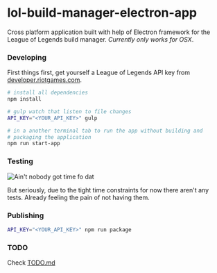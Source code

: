 # lol-build-manager-electron-app
Cross platform application built with help of Electron framework for the League of Legends build manager. *Currently only works for OSX*.

### Developing
First things first, get yourself a League of Legends API key from [developer.riotgames.com](developer.riotgames.com).

```bash
# install all dependencies
npm install

# gulp watch that listen to file changes
API_KEY="<YOUR_API_KEY>" gulp

# in a another terminal tab to run the app without building and
# packaging the application
npm run start-app
```

### Testing
![Ain't nobody got time fo dat](http://images.akamai.steamusercontent.com/ugc/548633388689781205/C8FCD52B53C4D81510C5CE4DD8A8856890A714EB/)

But seriously, due to the tight time constraints for now there aren't any tests. Already feeling the pain of not having them.

### Publishing
```bash
API_KEY="<YOUR_API_KEY>" npm run package
```

### TODO
Check [TODO.md](TODO.md)